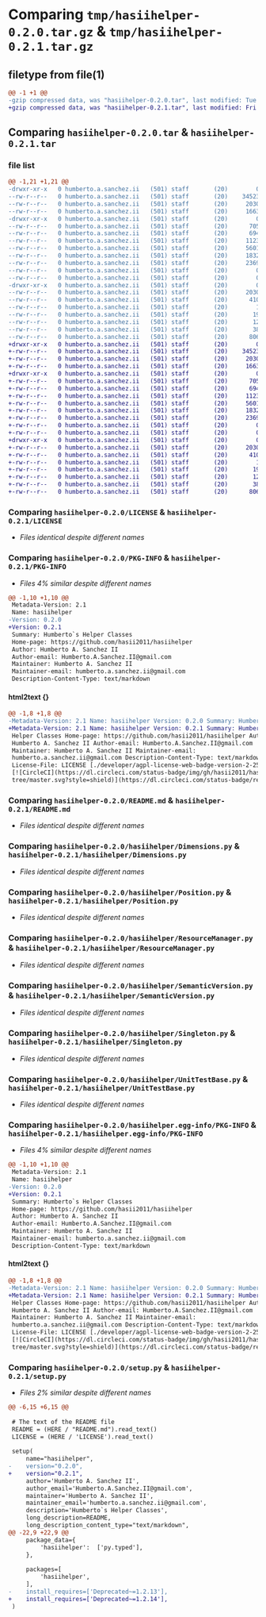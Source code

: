 # Comparing `tmp/hasiihelper-0.2.0.tar.gz` & `tmp/hasiihelper-0.2.1.tar.gz`

## filetype from file(1)

```diff
@@ -1 +1 @@
-gzip compressed data, was "hasiihelper-0.2.0.tar", last modified: Tue Apr 11 20:37:40 2023, max compression
+gzip compressed data, was "hasiihelper-0.2.1.tar", last modified: Fri Jun  9 15:46:13 2023, max compression
```

## Comparing `hasiihelper-0.2.0.tar` & `hasiihelper-0.2.1.tar`

### file list

```diff
@@ -1,21 +1,21 @@
-drwxr-xr-x   0 humberto.a.sanchez.ii   (501) staff       (20)        0 2023-04-11 20:37:40.266367 hasiihelper-0.2.0/
--rw-r--r--   0 humberto.a.sanchez.ii   (501) staff       (20)    34523 2023-03-26 16:04:54.000000 hasiihelper-0.2.0/LICENSE
--rw-r--r--   0 humberto.a.sanchez.ii   (501) staff       (20)     2030 2023-04-11 20:37:40.266243 hasiihelper-0.2.0/PKG-INFO
--rw-r--r--   0 humberto.a.sanchez.ii   (501) staff       (20)     1663 2023-04-11 01:32:43.000000 hasiihelper-0.2.0/README.md
-drwxr-xr-x   0 humberto.a.sanchez.ii   (501) staff       (20)        0 2023-04-11 20:37:40.265457 hasiihelper-0.2.0/hasiihelper/
--rw-r--r--   0 humberto.a.sanchez.ii   (501) staff       (20)      705 2022-04-25 21:01:57.000000 hasiihelper-0.2.0/hasiihelper/Dimensions.py
--rw-r--r--   0 humberto.a.sanchez.ii   (501) staff       (20)      694 2021-03-31 01:16:10.000000 hasiihelper-0.2.0/hasiihelper/Position.py
--rw-r--r--   0 humberto.a.sanchez.ii   (501) staff       (20)     1123 2023-04-04 01:18:09.000000 hasiihelper-0.2.0/hasiihelper/ResourceManager.py
--rw-r--r--   0 humberto.a.sanchez.ii   (501) staff       (20)     5601 2023-03-08 18:43:42.000000 hasiihelper-0.2.0/hasiihelper/SemanticVersion.py
--rw-r--r--   0 humberto.a.sanchez.ii   (501) staff       (20)     1832 2022-11-20 03:20:07.000000 hasiihelper-0.2.0/hasiihelper/Singleton.py
--rw-r--r--   0 humberto.a.sanchez.ii   (501) staff       (20)     2369 2023-04-10 20:04:39.000000 hasiihelper-0.2.0/hasiihelper/UnitTestBase.py
--rw-r--r--   0 humberto.a.sanchez.ii   (501) staff       (20)        0 2023-02-08 21:59:24.000000 hasiihelper-0.2.0/hasiihelper/__init__.py
--rw-r--r--   0 humberto.a.sanchez.ii   (501) staff       (20)        0 2022-06-08 16:33:36.000000 hasiihelper-0.2.0/hasiihelper/py.typed
-drwxr-xr-x   0 humberto.a.sanchez.ii   (501) staff       (20)        0 2023-04-11 20:37:40.266083 hasiihelper-0.2.0/hasiihelper.egg-info/
--rw-r--r--   0 humberto.a.sanchez.ii   (501) staff       (20)     2030 2023-04-11 20:37:40.000000 hasiihelper-0.2.0/hasiihelper.egg-info/PKG-INFO
--rw-r--r--   0 humberto.a.sanchez.ii   (501) staff       (20)      410 2023-04-11 20:37:40.000000 hasiihelper-0.2.0/hasiihelper.egg-info/SOURCES.txt
--rw-r--r--   0 humberto.a.sanchez.ii   (501) staff       (20)        1 2023-04-11 20:37:40.000000 hasiihelper-0.2.0/hasiihelper.egg-info/dependency_links.txt
--rw-r--r--   0 humberto.a.sanchez.ii   (501) staff       (20)       19 2023-04-11 20:37:40.000000 hasiihelper-0.2.0/hasiihelper.egg-info/requires.txt
--rw-r--r--   0 humberto.a.sanchez.ii   (501) staff       (20)       12 2023-04-11 20:37:40.000000 hasiihelper-0.2.0/hasiihelper.egg-info/top_level.txt
--rw-r--r--   0 humberto.a.sanchez.ii   (501) staff       (20)       38 2023-04-11 20:37:40.266401 hasiihelper-0.2.0/setup.cfg
--rw-r--r--   0 humberto.a.sanchez.ii   (501) staff       (20)      806 2023-04-10 18:38:31.000000 hasiihelper-0.2.0/setup.py
+drwxr-xr-x   0 humberto.a.sanchez.ii   (501) staff       (20)        0 2023-06-09 15:46:13.243570 hasiihelper-0.2.1/
+-rw-r--r--   0 humberto.a.sanchez.ii   (501) staff       (20)    34523 2023-03-26 16:04:54.000000 hasiihelper-0.2.1/LICENSE
+-rw-r--r--   0 humberto.a.sanchez.ii   (501) staff       (20)     2030 2023-06-09 15:46:13.243452 hasiihelper-0.2.1/PKG-INFO
+-rw-r--r--   0 humberto.a.sanchez.ii   (501) staff       (20)     1663 2023-04-11 01:32:43.000000 hasiihelper-0.2.1/README.md
+drwxr-xr-x   0 humberto.a.sanchez.ii   (501) staff       (20)        0 2023-06-09 15:46:13.242733 hasiihelper-0.2.1/hasiihelper/
+-rw-r--r--   0 humberto.a.sanchez.ii   (501) staff       (20)      705 2022-04-25 21:01:57.000000 hasiihelper-0.2.1/hasiihelper/Dimensions.py
+-rw-r--r--   0 humberto.a.sanchez.ii   (501) staff       (20)      694 2021-03-31 01:16:10.000000 hasiihelper-0.2.1/hasiihelper/Position.py
+-rw-r--r--   0 humberto.a.sanchez.ii   (501) staff       (20)     1123 2023-04-04 01:18:09.000000 hasiihelper-0.2.1/hasiihelper/ResourceManager.py
+-rw-r--r--   0 humberto.a.sanchez.ii   (501) staff       (20)     5601 2023-03-08 18:43:42.000000 hasiihelper-0.2.1/hasiihelper/SemanticVersion.py
+-rw-r--r--   0 humberto.a.sanchez.ii   (501) staff       (20)     1832 2022-11-20 03:20:07.000000 hasiihelper-0.2.1/hasiihelper/Singleton.py
+-rw-r--r--   0 humberto.a.sanchez.ii   (501) staff       (20)     2369 2023-04-10 20:04:39.000000 hasiihelper-0.2.1/hasiihelper/UnitTestBase.py
+-rw-r--r--   0 humberto.a.sanchez.ii   (501) staff       (20)        0 2023-02-08 21:59:24.000000 hasiihelper-0.2.1/hasiihelper/__init__.py
+-rw-r--r--   0 humberto.a.sanchez.ii   (501) staff       (20)        0 2022-06-08 16:33:36.000000 hasiihelper-0.2.1/hasiihelper/py.typed
+drwxr-xr-x   0 humberto.a.sanchez.ii   (501) staff       (20)        0 2023-06-09 15:46:13.243286 hasiihelper-0.2.1/hasiihelper.egg-info/
+-rw-r--r--   0 humberto.a.sanchez.ii   (501) staff       (20)     2030 2023-06-09 15:46:13.000000 hasiihelper-0.2.1/hasiihelper.egg-info/PKG-INFO
+-rw-r--r--   0 humberto.a.sanchez.ii   (501) staff       (20)      410 2023-06-09 15:46:13.000000 hasiihelper-0.2.1/hasiihelper.egg-info/SOURCES.txt
+-rw-r--r--   0 humberto.a.sanchez.ii   (501) staff       (20)        1 2023-06-09 15:46:13.000000 hasiihelper-0.2.1/hasiihelper.egg-info/dependency_links.txt
+-rw-r--r--   0 humberto.a.sanchez.ii   (501) staff       (20)       19 2023-06-09 15:46:13.000000 hasiihelper-0.2.1/hasiihelper.egg-info/requires.txt
+-rw-r--r--   0 humberto.a.sanchez.ii   (501) staff       (20)       12 2023-06-09 15:46:13.000000 hasiihelper-0.2.1/hasiihelper.egg-info/top_level.txt
+-rw-r--r--   0 humberto.a.sanchez.ii   (501) staff       (20)       38 2023-06-09 15:46:13.243604 hasiihelper-0.2.1/setup.cfg
+-rw-r--r--   0 humberto.a.sanchez.ii   (501) staff       (20)      806 2023-06-09 15:43:14.000000 hasiihelper-0.2.1/setup.py
```

### Comparing `hasiihelper-0.2.0/LICENSE` & `hasiihelper-0.2.1/LICENSE`

 * *Files identical despite different names*

### Comparing `hasiihelper-0.2.0/PKG-INFO` & `hasiihelper-0.2.1/PKG-INFO`

 * *Files 4% similar despite different names*

```diff
@@ -1,10 +1,10 @@
 Metadata-Version: 2.1
 Name: hasiihelper
-Version: 0.2.0
+Version: 0.2.1
 Summary: Humberto`s Helper Classes
 Home-page: https://github.com/hasii2011/hasiihelper
 Author: Humberto A. Sanchez II
 Author-email: Humberto.A.Sanchez.II@gmail.com
 Maintainer: Humberto A. Sanchez II
 Maintainer-email: humberto.a.sanchez.ii@gmail.com
 Description-Content-Type: text/markdown
```

#### html2text {}

```diff
@@ -1,8 +1,8 @@
-Metadata-Version: 2.1 Name: hasiihelper Version: 0.2.0 Summary: Humberto`s
+Metadata-Version: 2.1 Name: hasiihelper Version: 0.2.1 Summary: Humberto`s
 Helper Classes Home-page: https://github.com/hasii2011/hasiihelper Author:
 Humberto A. Sanchez II Author-email: Humberto.A.Sanchez.II@gmail.com
 Maintainer: Humberto A. Sanchez II Maintainer-email:
 humberto.a.sanchez.ii@gmail.com Description-Content-Type: text/markdown
 License-File: LICENSE [./developer/agpl-license-web-badge-version-2-256x48.png]
 [![CircleCI](https://dl.circleci.com/status-badge/img/gh/hasii2011/hasiihelper/
 tree/master.svg?style=shield)](https://dl.circleci.com/status-badge/redirect/
```

### Comparing `hasiihelper-0.2.0/README.md` & `hasiihelper-0.2.1/README.md`

 * *Files identical despite different names*

### Comparing `hasiihelper-0.2.0/hasiihelper/Dimensions.py` & `hasiihelper-0.2.1/hasiihelper/Dimensions.py`

 * *Files identical despite different names*

### Comparing `hasiihelper-0.2.0/hasiihelper/Position.py` & `hasiihelper-0.2.1/hasiihelper/Position.py`

 * *Files identical despite different names*

### Comparing `hasiihelper-0.2.0/hasiihelper/ResourceManager.py` & `hasiihelper-0.2.1/hasiihelper/ResourceManager.py`

 * *Files identical despite different names*

### Comparing `hasiihelper-0.2.0/hasiihelper/SemanticVersion.py` & `hasiihelper-0.2.1/hasiihelper/SemanticVersion.py`

 * *Files identical despite different names*

### Comparing `hasiihelper-0.2.0/hasiihelper/Singleton.py` & `hasiihelper-0.2.1/hasiihelper/Singleton.py`

 * *Files identical despite different names*

### Comparing `hasiihelper-0.2.0/hasiihelper/UnitTestBase.py` & `hasiihelper-0.2.1/hasiihelper/UnitTestBase.py`

 * *Files identical despite different names*

### Comparing `hasiihelper-0.2.0/hasiihelper.egg-info/PKG-INFO` & `hasiihelper-0.2.1/hasiihelper.egg-info/PKG-INFO`

 * *Files 4% similar despite different names*

```diff
@@ -1,10 +1,10 @@
 Metadata-Version: 2.1
 Name: hasiihelper
-Version: 0.2.0
+Version: 0.2.1
 Summary: Humberto`s Helper Classes
 Home-page: https://github.com/hasii2011/hasiihelper
 Author: Humberto A. Sanchez II
 Author-email: Humberto.A.Sanchez.II@gmail.com
 Maintainer: Humberto A. Sanchez II
 Maintainer-email: humberto.a.sanchez.ii@gmail.com
 Description-Content-Type: text/markdown
```

#### html2text {}

```diff
@@ -1,8 +1,8 @@
-Metadata-Version: 2.1 Name: hasiihelper Version: 0.2.0 Summary: Humberto`s
+Metadata-Version: 2.1 Name: hasiihelper Version: 0.2.1 Summary: Humberto`s
 Helper Classes Home-page: https://github.com/hasii2011/hasiihelper Author:
 Humberto A. Sanchez II Author-email: Humberto.A.Sanchez.II@gmail.com
 Maintainer: Humberto A. Sanchez II Maintainer-email:
 humberto.a.sanchez.ii@gmail.com Description-Content-Type: text/markdown
 License-File: LICENSE [./developer/agpl-license-web-badge-version-2-256x48.png]
 [![CircleCI](https://dl.circleci.com/status-badge/img/gh/hasii2011/hasiihelper/
 tree/master.svg?style=shield)](https://dl.circleci.com/status-badge/redirect/
```

### Comparing `hasiihelper-0.2.0/setup.py` & `hasiihelper-0.2.1/setup.py`

 * *Files 2% similar despite different names*

```diff
@@ -6,15 +6,15 @@
 
 # The text of the README file
 README = (HERE / "README.md").read_text()
 LICENSE = (HERE / 'LICENSE').read_text()
 
 setup(
     name="hasiihelper",
-    version="0.2.0",
+    version="0.2.1",
     author='Humberto A. Sanchez II',
     author_email='Humberto.A.Sanchez.II@gmail.com',
     maintainer='Humberto A. Sanchez II',
     maintainer_email='humberto.a.sanchez.ii@gmail.com',
     description='Humberto`s Helper Classes',
     long_description=README,
     long_description_content_type="text/markdown",
@@ -22,9 +22,9 @@
     package_data={
         'hasiihelper':  ['py.typed'],
     },
 
     packages=[
         'hasiihelper',
     ],
-    install_requires=['Deprecated~=1.2.13'],
+    install_requires=['Deprecated~=1.2.14'],
 )
```

